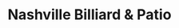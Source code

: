 ---
title: "Nashville Billiard & Patio"
url: /nashville/nashville-billiard-and-patio/
shop: furniture
---